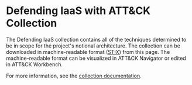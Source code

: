 # Defending IaaS with ATT&CK Collection

The Defending IaaS collection contains all of the techniques determined to be in
scope for the project's notional architecture. The collection can be downloaded
in machine-readable format
([STIX](https://oasis-open.github.io/cti-documentation/stix/gettingstarted.html))
from this page. The machine-readable format can be visualized in ATT&CK
Navigator or edited in ATT&CK Workbench.

For more information, see the [collection
documentation](https://center-for-threat-informed-defense.github.io/defending-iaas-with-attack/collection/).
